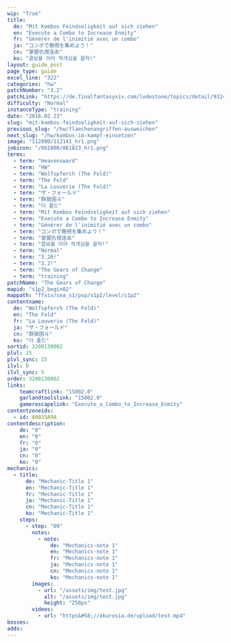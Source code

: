 ```yaml
---
wip: "True"
title:
  de: "Mit Kombos Feindseligkeit auf sich ziehen"
  en: "Execute a Combo to Increase Enmity"
  fr: "Générer de l'inimitié avec un combo"
  ja: "コンボで敵視を集めよう！"
  cn: "掌握仇恨连击"
  ko: "콤보를 이어 적개심을 끌자!"
layout: guide_post
page_type: guide
excel_line: "322"
categories: "hw"
patchNumber: "3.2"
patchLink: "https://de.finalfantasyxiv.com/lodestone/topics/detail/93245d34c33358787d1ff90333c4435c65ac6ee5"
difficulty: "Normal"
instanceType: "training"
date: "2016.02.23"
slug: "mit-kombos-feindseligkeit-auf-sich-ziehen"
previous_slug: "/hw/flaechenangriffen-ausweichen"
next_slug: "/hw/kombos-im-kampf-einsetzen"
image: "112000/112141_hr1.png"
jobicon: "/061000/061823_hr1.png"
terms:
  - term: "Heavensward"
  - term: "HW"
  - term: "Wolfspferch (The Fold)"
  - term: "The Fold"
  - term: "La Louverie (The Fold)"
  - term: "ザ・フォールド"
  - term: "群狼困斗"
  - term: "더 폴드"
  - term: "Mit Kombos Feindseligkeit auf sich ziehen"
  - term: "Execute a Combo to Increase Enmity"
  - term: "Générer de l'inimitié avec un combo"
  - term: "コンボで敵視を集めよう！"
  - term: "掌握仇恨连击"
  - term: "콤보를 이어 적개심을 끌자!"
  - term: "Normal"
  - term: "3.20!"
  - term: "3.2!"
  - term: "The Gears of Change"
  - term: "training"
patchName: "The Gears of Change"
mapid: "s1p2_begin02"
mappath: "ffxiv/sea_s1/pvp/s1p2/level/s1p2"
contentname:
  de: "Wolfspferch (The Fold)"
  en: "The Fold"
  fr: "La Louverie (The Fold)"
  ja: "ザ・フォールド"
  cn: "群狼困斗"
  ko: "더 폴드"
sortid: 3200130002
plvl: 15
plvl_sync: 15
ilvl: 0
ilvl_sync: 5
order: 3200130002
links:
    teamcraftlink: "15002.0"
    garlandtoolslink: "15002.0"
    gamerescapelink: "Execute_a_Combo_to_Increase_Enmity"
contentzoneids:
  - id: 80033A9A
contentdescription:
    de: "0"
    en: "0"
    fr: "0"
    ja: "0"
    cn: "0"
    ko: "0"
mechanics:
  - title:
      de: "Mechanic-Title 1"
      en: "Mechanic-Title 1"
      fr: "Mechanic-Title 1"
      ja: "Mechanic-Title 1"
      cn: "Mechanic-Title 1"
      ko: "Mechanic-Title 1"
    steps:
      - step: "09"
        notes:
          - note:
              de: "Mechanics-note 1"
              en: "Mechanics-note 1"
              fr: "Mechanics-note 1"
              ja: "Mechanics-note 1"
              cn: "Mechanics-note 1"
              ko: "Mechanics-note 1"
        images:
          - url: "/assets/img/test.jpg"
            alt: "/assets/img/test.jpg"
            height: "250px"
        videos:
          - url: "https&#58;//akurosia.de/upload/test.mp4"
bosses:
adds:
---
```

